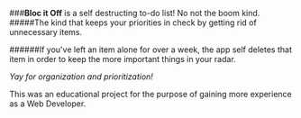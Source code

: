 ###**Bloc it Off** is a self destructing to-do list! No not the boom kind.
#####The kind that keeps your priorities in check by getting rid of unnecessary items.
>
######If you've left an item alone for over a week, the app self deletes that item in order to keep the more important things in your radar.
>
_Yay for organization and prioritization!_
>
>
>
>
This was an educational project for the purpose of gaining more experience as a Web Developer.


